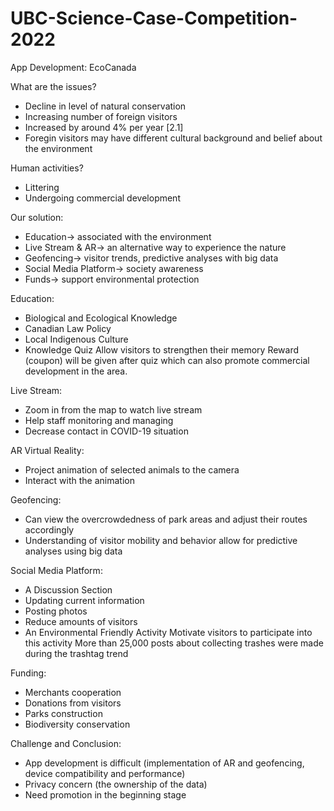 # UBC-Science-Case-Competition-2022

App Development: EcoCanada


What are the issues?
- Decline in level of natural conservation
- Increasing number of foreign visitors
- Increased by around 4% per year [2.1]
- Foregin visitors may have different cultural background and belief about the environment

Human activities?
- Littering 
- Undergoing commercial development



Our solution:
- Education-> associated with the environment  
- Live Stream & AR-> an alternative way to experience the nature
- Geofencing-> visitor trends, predictive analyses with big data
- Social Media Platform->  society awareness
- Funds-> support environmental protection

Education:
- Biological and Ecological Knowledge
- Canadian Law Policy
- Local Indigenous Culture
- Knowledge Quiz
  Allow visitors to strengthen their memory
  Reward (coupon) will be given after quiz which can also promote commercial development in the area.

Live Stream:
- Zoom in from the map to watch live stream
- Help staff monitoring and managing
- Decrease contact in COVID-19 situation

AR Virtual Reality:
- Project animation of selected animals to the camera
- Interact with the animation

Geofencing:
- Can view the overcrowdedness of park areas and adjust their routes accordingly
- Understanding of visitor mobility and behavior allow for predictive analyses using big data

Social Media Platform:
- A Discussion Section 
- Updating current information 
- Posting photos
- Reduce amounts of visitors
- An Environmental Friendly Activity
  Motivate visitors to participate into this activity
  More than 25,000 posts about collecting trashes were made during the trashtag trend
  
Funding:
- Merchants cooperation
- Donations from visitors
- Parks construction
- Biodiversity conservation

Challenge and Conclusion:
- App development is difficult (implementation of AR and geofencing, device compatibility and performance)
- Privacy concern (the ownership of the data)
- Need promotion in the beginning stage






